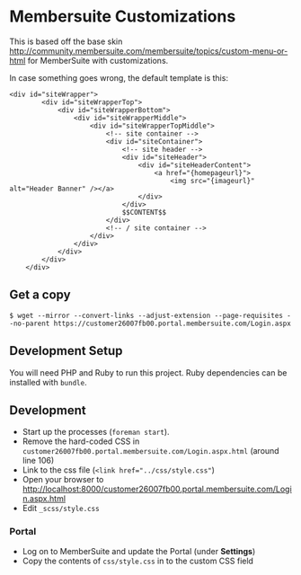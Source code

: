 # Membersuite Customizations

This is based off the base skin <http://community.membersuite.com/membersuite/topics/custom-menu-or-html> for MemberSuite with customizations.

In case something goes wrong, the default template is this:

```
<div id="siteWrapper">
        <div id="siteWrapperTop">
            <div id="siteWrapperBottom">
                <div id="siteWrapperMiddle">
                    <div id="siteWrapperTopMiddle">
                        <!-- site container -->
                        <div id="siteContainer">
                            <!-- site header -->
                            <div id="siteHeader">
                                <div id="siteHeaderContent">
                                    <a href="{homepageurl}">
                                        <img src="{imageurl}" alt="Header Banner" /></a>
                                </div>
                            </div>
                            $$CONTENT$$
                        </div>
                        <!-- / site container -->
                    </div>
                </div>
            </div>
        </div>
    </div>
```

## Get a copy

```
$ wget --mirror --convert-links --adjust-extension --page-requisites --no-parent https://customer26007fb00.portal.membersuite.com/Login.aspx
```

## Development Setup

You will need PHP and Ruby to run this project. Ruby dependencies can be installed with `bundle`.

## Development

- Start up the processes (`foreman start`).
- Remove the hard-coded CSS in `customer26007fb00.portal.membersuite.com/Login.aspx.html` (around line 106)
- Link to the css file (`<link href="../css/style.css"`)
- Open your browser to <http://localhost:8000/customer26007fb00.portal.membersuite.com/Login.aspx.html>
- Edit `_scss/style.css`

### Portal

- Log on to MemberSuite and update the Portal (under **Settings**)
- Copy the contents of `css/style.css` in to the custom CSS field
